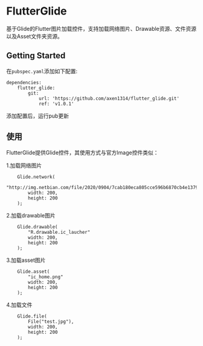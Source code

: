# FlutterGlide

基于Glide的Flutter图片加载控件，支持加载网络图片、Drawable资源、文件资源以及Asset文件夹资源。

## Getting Started

在`pubspec.yaml`添加如下配置:
```
dependencies:
    flutter_glide:
        git:
            url: 'https://github.com/axen1314/flutter_glide.git'
            ref: 'v1.0.1'
```
添加配置后，运行pub更新

## 使用

FlutterGlide提供Glide控件，其使用方式与官方Image控件类似：

1.加载网络图片
```
    Glide.network(
        "http://img.netbian.com/file/2020/0904/7cab180eca805cce596b6870cb4e1379.jpg"
        width: 200,
        height: 200
    );
```
2.加载drawable图片
```
    Glide.drawable(
        "R.drawable.ic_laucher"
        width: 200,
        height: 200
    );
```
3.加载asset图片
```
    Glide.asset(
        "ic_home.png"
        width: 200,
        height: 200
    );
```
4.加载文件
```
    Glide.file(
        File("test.jpg"),
        width: 200,
        height: 200
    );
```



